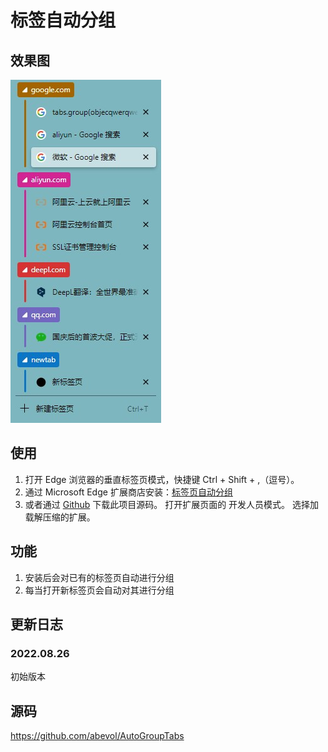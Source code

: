 # 标签自动分组

## 效果图

![效果图片](./readme/main.jpg)

## 使用

1. 打开 Edge 浏览器的垂直标签页模式，快捷键 Ctrl + Shift + ,（逗号）。
2. 通过 Microsoft Edge 扩展商店安装：[标签页自动分组](https://microsoftedge.microsoft.com/addons/detail/%E6%A0%87%E7%AD%BE%E8%87%AA%E5%8A%A8%E5%88%86%E7%BB%84/bdaeagodnmaojfpnghgopoajbclkhnaf)
3. 或者通过 [Github](https://github.com/abevol/AutoGroupTabs) 下载此项目源码。
   打开扩展页面的 开发人员模式。
   选择加载解压缩的扩展。

## 功能

1. 安装后会对已有的标签页自动进行分组
2. 每当打开新标签页会自动对其进行分组

## 更新日志

### 2022.08.26

初始版本

## 源码

 <https://github.com/abevol/AutoGroupTabs>
